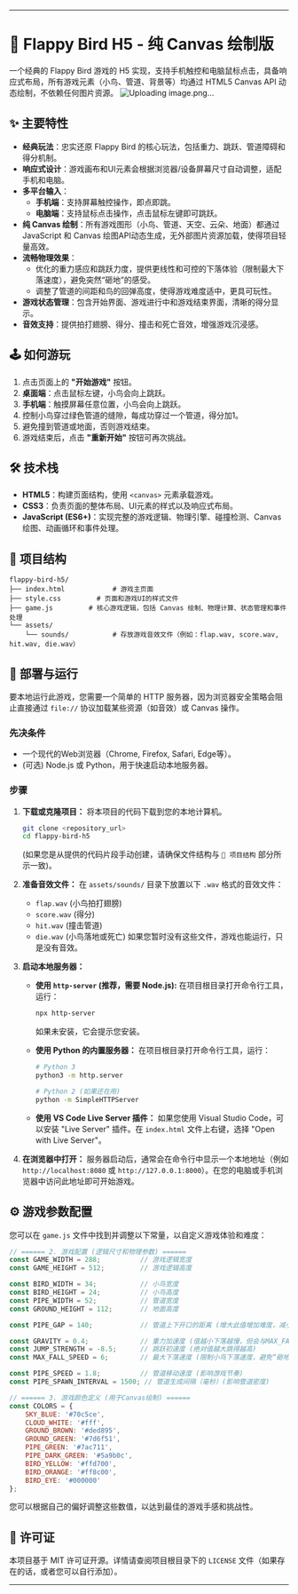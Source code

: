 
---

# 🚀 Flappy Bird H5 - 纯 Canvas 绘制版

一个经典的 Flappy Bird 游戏的 H5 实现，支持手机触控和电脑鼠标点击，具备响应式布局，所有游戏元素（小鸟、管道、背景等）均通过 HTML5 Canvas API 动态绘制，不依赖任何图片资源。
![Uploading image.png…]()


## ✨ 主要特性

*   **经典玩法**：忠实还原 Flappy Bird 的核心玩法，包括重力、跳跃、管道障碍和得分机制。
*   **响应式设计**：游戏画布和UI元素会根据浏览器/设备屏幕尺寸自动调整，适配手机和电脑。
*   **多平台输入**：
    *   **手机端**：支持屏幕触控操作，即点即跳。
    *   **电脑端**：支持鼠标点击操作，点击鼠标左键即可跳跃。
*   **纯 Canvas 绘制**：所有游戏图形（小鸟、管道、天空、云朵、地面）都通过 JavaScript 和 Canvas 绘图API动态生成，无外部图片资源加载，使得项目轻量高效。
*   **流畅物理效果**：
    *   优化的重力感应和跳跃力度，提供更线性和可控的下落体验（限制最大下落速度），避免突然“砸地”的感受。
    *   调整了管道的间距和鸟的回弹高度，使得游戏难度适中，更具可玩性。
*   **游戏状态管理**：包含开始界面、游戏进行中和游戏结束界面，清晰的得分显示。
*   **音效支持**：提供拍打翅膀、得分、撞击和死亡音效，增强游戏沉浸感。

## 🕹️ 如何游玩

1.  点击页面上的 **"开始游戏"** 按钮。
2.  **桌面端**：点击鼠标左键，小鸟会向上跳跃。
3.  **手机端**：触摸屏幕任意位置，小鸟会向上跳跃。
4.  控制小鸟穿过绿色管道的缝隙，每成功穿过一个管道，得分加1。
5.  避免撞到管道或地面，否则游戏结束。
6.  游戏结束后，点击 **"重新开始"** 按钮可再次挑战。

## 🛠️ 技术栈

*   **HTML5**：构建页面结构，使用 `<canvas>` 元素承载游戏。
*   **CSS3**：负责页面的整体布局、UI元素的样式以及响应式布局。
*   **JavaScript (ES6+)**：实现完整的游戏逻辑、物理引擎、碰撞检测、Canvas 绘图、动画循环和事件处理。

## 📂 项目结构

```
flappy-bird-h5/
├── index.html            # 游戏主页面
├── style.css         # 页面和游戏UI的样式文件
├── game.js         # 核心游戏逻辑，包括 Canvas 绘制、物理计算、状态管理和事件处理
└── assets/
    └── sounds/           # 存放游戏音效文件（例如：flap.wav, score.wav, hit.wav, die.wav）
```

## 🚀 部署与运行

要本地运行此游戏，您需要一个简单的 HTTP 服务器，因为浏览器安全策略会阻止直接通过 `file://` 协议加载某些资源（如音效）或 Canvas 操作。

### 先决条件

*   一个现代的Web浏览器（Chrome, Firefox, Safari, Edge等）。
*   (可选) Node.js 或 Python，用于快速启动本地服务器。

### 步骤

1.  **下载或克隆项目：**
    将本项目的代码下载到您的本地计算机。
    ```bash
    git clone <repository_url>
    cd flappy-bird-h5
    ```
    (如果您是从提供的代码片段手动创建，请确保文件结构与 `📂 项目结构` 部分所示一致)。

2.  **准备音效文件：**
    在 `assets/sounds/` 目录下放置以下 `.wav` 格式的音效文件：
    *   `flap.wav` (小鸟拍打翅膀)
    *   `score.wav` (得分)
    *   `hit.wav` (撞击管道)
    *   `die.wav` (小鸟落地或死亡)
    如果您暂时没有这些文件，游戏也能运行，只是没有音效。

3.  **启动本地服务器：**

    *   **使用 `http-server` (推荐，需要 Node.js):**
        在项目根目录打开命令行工具，运行：
        ```bash
        npx http-server
        ```
        如果未安装，它会提示您安装。

    *   **使用 Python 的内置服务器：**
        在项目根目录打开命令行工具，运行：
        ```bash
        # Python 3
        python3 -m http.server

        # Python 2 (如果还在用)
        python -m SimpleHTTPServer
        ```

    *   **使用 VS Code Live Server 插件：**
        如果您使用 Visual Studio Code，可以安装 "Live Server" 插件。在 `index.html` 文件上右键，选择 "Open with Live Server"。

4.  **在浏览器中打开：**
    服务器启动后，通常会在命令行中显示一个本地地址（例如 `http://localhost:8080` 或 `http://127.0.0.1:8000`）。在您的电脑或手机浏览器中访问此地址即可开始游戏。

## ⚙️ 游戏参数配置

您可以在 `game.js` 文件中找到并调整以下常量，以自定义游戏体验和难度：

```javascript
// ====== 2. 游戏配置 (逻辑尺寸和物理参数) ======
const GAME_WIDTH = 288;          // 游戏逻辑宽度
const GAME_HEIGHT = 512;         // 游戏逻辑高度

const BIRD_WIDTH = 34;           // 小鸟宽度
const BIRD_HEIGHT = 24;          // 小鸟高度
const PIPE_WIDTH = 52;           // 管道宽度
const GROUND_HEIGHT = 112;       // 地面高度

const PIPE_GAP = 140;            // 管道上下开口的距离 (增大此值增加难度，减小降低难度)

const GRAVITY = 0.4;             // 重力加速度 (值越小下落越慢，但会与MAX_FALL_SPEED配合)
const JUMP_STRENGTH = -8.5;      // 跳跃初速度 (绝对值越大跳得越高)
const MAX_FALL_SPEED = 6;        // 最大下落速度 (限制小鸟下落速度，避免“砸地”感)

const PIPE_SPEED = 1.8;          // 管道移动速度 (影响游戏节奏)
const PIPE_SPAWN_INTERVAL = 1500; // 管道生成间隔（毫秒）(影响管道密度)

// ====== 3. 游戏颜色定义 (用于Canvas绘制) ======
const COLORS = {
    SKY_BLUE: '#70c5ce',
    CLOUD_WHITE: '#fff',
    GROUND_BROWN: '#ded895',
    GROUND_GREEN: '#7d6f51',
    PIPE_GREEN: '#7ac711',
    PIPE_DARK_GREEN: '#5a9b0c',
    BIRD_YELLOW: '#ffd700',
    BIRD_ORANGE: '#ff8c00',
    BIRD_EYE: '#000000'
};
```
您可以根据自己的偏好调整这些数值，以达到最佳的游戏手感和挑战性。

## 📜 许可证

本项目基于 MIT 许可证开源。详情请查阅项目根目录下的 `LICENSE` 文件（如果存在的话，或者您可以自行添加）。

---

